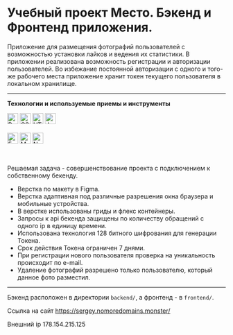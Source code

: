 # Учебный проект Место. Бэкенд и Фронтенд приложения.


Приложение для размещения фотографий пользователей с возможностью установки лайков и ведения их статистики.
В приложении реализована возможность регистрации и авторизации пользователей. Во избежание постоянной авторизации с одного и того-же рабочего места приложение хранит токен текущего пользователя в локальном хранилище.

---


**Технологии и используемые приемы и инструменты**

<div>
<img src="https://img.shields.io/badge/React-282C34?logo=react&logoColor=61DAFB" alt="React logo" title="React" height="25" />
<img src="https://img.shields.io/badge/CSS3-282C34?logo=css3&logoColor=E34F26" alt="CSS3 logo" title="HTML5" height="25" />
<img src="https://img.shields.io/badge/HTML5-282C34?logo=html5&logoColor=E34F26" alt="HTML5 logo" title="HTML5" height="25" />
<img src="https://img.shields.io/badge/JavaScript-282C34?logo=javascript&logoColor=F7DF1E" alt="JavaScript logo" title="JavaScript" height="25" />
  </div>
&nbsp;
<div>
<img src="https://img.shields.io/badge/Express-282C34?logo=express&logoColor=FFFFFF" alt="Express.js logo" title="Express.js" height="25" />
<img src="https://img.shields.io/badge/MongoDB-282C34?logo=mongodb&logoColor=47A248" alt="MongoDB logo" title="MongoDB" height="25" />
<img src="https://img.shields.io/badge/Node.js-282C34?logo=node.js&logoColor=339933" alt="Node.js logo" title="Node.js" height="25" />
</div>

&nbsp;

Решаемая задача - совершенствование проекта с подключением к собственному бекенду.
- Верстка по макету в Figma.
- Верстка адаптивная под различные разрешения окна браузера и мобильные устройства.
- В верстке использованы гриды и флекс контейнеры.
- Запросы к api бекенда защищены по количеству обращений с одного ip в единицу времени.
- Использована технология 128 битного шифрования для генерации Токена.
- Срок действия Токена ограничен 7 днями.
- При регистрации нового пользователя проверка на уникальность происходит по e-mail.
- Удаление фотографий разрешено только пользователю, который данное фото разместил.

---

Бэкенд расположен в директории `backend/`, а фронтенд - в `frontend/`. 
  
Ссылка на сайт https://sergey.nomoredomains.monster/

Внешний ip 178.154.215.125
